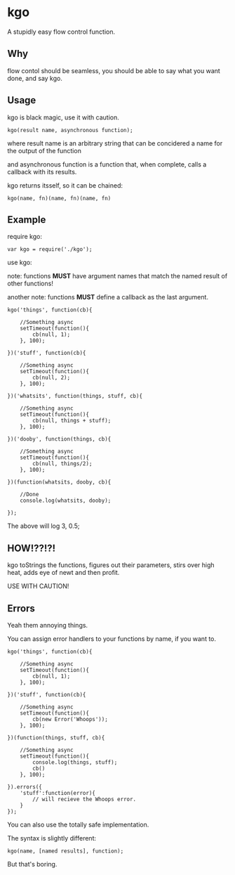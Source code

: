 kgo
===

A stupidly easy flow control function.

## Why

flow contol should be seamless, you should be able to say what you want done, and say kgo.

## Usage

kgo is black magic, use it with caution.

    kgo(result name, asynchronous function);

where result name is an arbitrary string that can be concidered a name for the output of the function

and asynchronous function is a function that, when complete, calls a callback with its results.

kgo returns itsself, so it can be chained:

    kgo(name, fn)(name, fn)(name, fn)

## Example

require kgo:

    var kgo = require('./kgo');

use kgo:

note: functions ****MUST**** have argument names that match the named result of other functions!

another note: functions ****MUST**** define a callback as the last argument.

    kgo('things', function(cb){

        //Something async
        setTimeout(function(){
            cb(null, 1);
        }, 100);

    })('stuff', function(cb){

        //Something async
        setTimeout(function(){
            cb(null, 2);
        }, 100);

    })('whatsits', function(things, stuff, cb){

        //Something async
        setTimeout(function(){
            cb(null, things + stuff);
        }, 100);

    })('dooby', function(things, cb){

        //Something async
        setTimeout(function(){
            cb(null, things/2);
        }, 100);

    })(function(whatsits, dooby, cb){

        //Done
        console.log(whatsits, dooby);

    });

The above will log 3, 0.5;

## HOW!??!?!

kgo toStrings the functions, figures out their parameters, stirs over high heat, adds eye of newt and then profit.

USE WITH CAUTION!

## Errors

Yeah them annoying things.

You can assign error handlers to your functions by name, if you want to.

    kgo('things', function(cb){

        //Something async
        setTimeout(function(){
            cb(null, 1);
        }, 100);

    })('stuff', function(cb){

        //Something async
        setTimeout(function(){
            cb(new Error('Whoops'));
        }, 100);

    })(function(things, stuff, cb){

        //Something async
        setTimeout(function(){
            console.log(things, stuff);
            cb()
        }, 100);

    }).errors({
        'stuff':function(error){
            // will recieve the Whoops error.
        }
    });





You can also use the totally safe implementation.

The syntax is slightly different:

    kgo(name, [named results], function);

But that's boring.